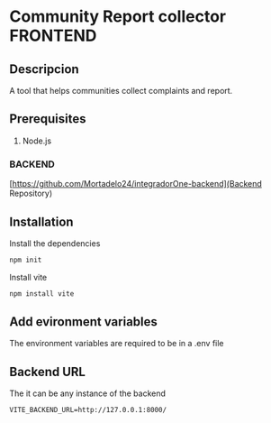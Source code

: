 # Community Report collector FRONTEND

## Descripcion

A tool that helps communities collect complaints and report.

## Prerequisites

1. Node.js

### BACKEND 

[https://github.com/Mortadelo24/integradorOne-backend](Backend Repository) 

## Installation

Install the dependencies
```bash
npm init
```
Install vite
```bash
npm install vite
```

## Add evironment variables
The environment variables are required to be in a .env file

## Backend URL 
The it can be any instance of the backend
```.env
VITE_BACKEND_URL=http://127.0.0.1:8000/
```
